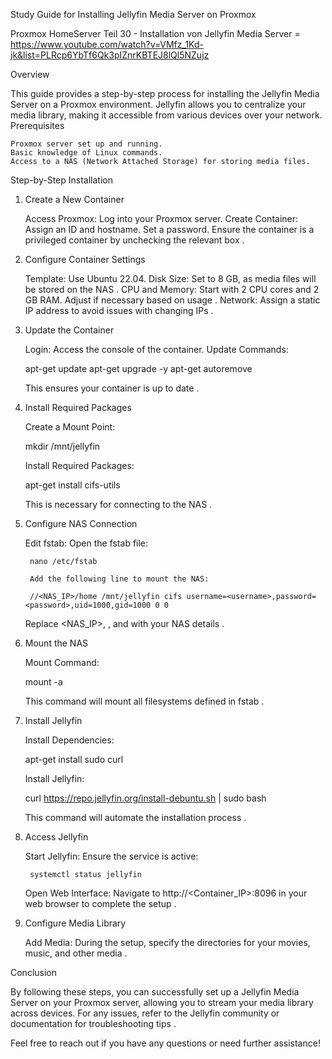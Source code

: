 Study Guide for Installing Jellyfin Media Server on Proxmox

 Proxmox HomeServer Teil 30 - Installation von Jellyfin Media Server  = https://www.youtube.com/watch?v=VMfz_1Kd-jk&list=PLRcp6YbTf6Qk3pIZnrKBTEJ8lQl5NZujz


Overview

This guide provides a step-by-step process for installing the Jellyfin Media Server on a Proxmox environment. Jellyfin allows you to centralize your media library, making it accessible from various devices over your network.
Prerequisites

    Proxmox server set up and running.
    Basic knowledge of Linux commands.
    Access to a NAS (Network Attached Storage) for storing media files.

Step-by-Step Installation
1. Create a New Container

    Access Proxmox: Log into your Proxmox server.
    Create Container:
        Assign an ID and hostname.
        Set a password.
        Ensure the container is a privileged container by unchecking the relevant box .

2. Configure Container Settings

    Template: Use Ubuntu 22.04.
    Disk Size: Set to 8 GB, as media files will be stored on the NAS .
    CPU and Memory: Start with 2 CPU cores and 2 GB RAM. Adjust if necessary based on usage .
    Network: Assign a static IP address to avoid issues with changing IPs .

3. Update the Container

    Login: Access the console of the container.
    Update Commands:

    apt-get update
    apt-get upgrade -y
    apt-get autoremove

    This ensures your container is up to date .

4. Install Required Packages

    Create a Mount Point:

    mkdir /mnt/jellyfin

    Install Required Packages:

    apt-get install cifs-utils

    This is necessary for connecting to the NAS .

5. Configure NAS Connection

    Edit fstab:
        Open the fstab file:

        nano /etc/fstab

        Add the following line to mount the NAS:

        //<NAS_IP>/home /mnt/jellyfin cifs username=<username>,password=<password>,uid=1000,gid=1000 0 0

    Replace <NAS_IP>, <username>, and <password> with your NAS details .

6. Mount the NAS

    Mount Command:

    mount -a

    This command will mount all filesystems defined in fstab .

7. Install Jellyfin

    Install Dependencies:

    apt-get install sudo curl

    Install Jellyfin:

    curl https://repo.jellyfin.org/install-debuntu.sh | sudo bash

    This command will automate the installation process .

8. Access Jellyfin

    Start Jellyfin:
        Ensure the service is active:

        systemctl status jellyfin

    Open Web Interface: Navigate to http://<Container_IP>:8096 in your web browser to complete the setup .

9. Configure Media Library

    Add Media: During the setup, specify the directories for your movies, music, and other media .

Conclusion

By following these steps, you can successfully set up a Jellyfin Media Server on your Proxmox server, allowing you to stream your media library across devices. For any issues, refer to the Jellyfin community or documentation for troubleshooting tips .

Feel free to reach out if you have any questions or need further assistance!